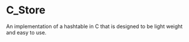 # C_Store
An implementation of a hashtable in C that is designed to be light weight and easy to use.
